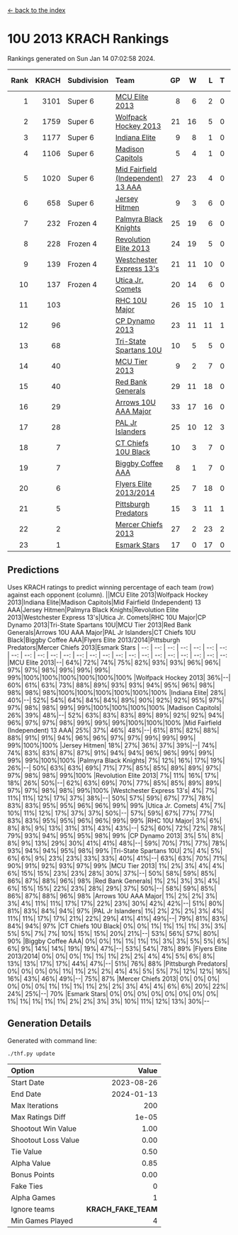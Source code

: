 [<- back to the index](readme.md)
# 10U 2013 KRACH Rankings
Rankings generated on Sun Jan 14 07:02:58 2024.

Rank|KRACH|Subdivision|Team|GP|W|L|T|OTW|OTL|SoS|Exp Wins|Win Diff
---:|---:|:---|:---|---:|---:|---:|---:|---:|---:|---:|---:|---:
1|3101|Super 6|[MCU Elite 2013](https://gamesheetstats.com/seasons/3664/teams/140889/schedule)|8|6|2|0|0|0|1075|6.9|0.0
2|1759|Super 6|[Wolfpack Hockey 2013](https://gamesheetstats.com/seasons/3664/teams/140894/schedule)|21|16|5|0|0|1|847|16.9|0.0
3|1177|Super 6|[Indiana Elite](https://gamesheetstats.com/seasons/3664/teams/144358/schedule)|9|8|1|0|0|0|245|8.8|-0.0
4|1106|Super 6|[Madison Capitols](https://gamesheetstats.com/seasons/3664/teams/162460/schedule)|5|4|1|0|1|0|416|4.8|-0.0
5|1020|Super 6|[Mid Fairfield (Independent) 13 AAA](https://gamesheetstats.com/seasons/3664/teams/140891/schedule)|27|23|4|0|2|0|295|23.9|0.0
6|658|Super 6|[Jersey Hitmen](https://gamesheetstats.com/seasons/3664/teams/140893/schedule)|9|3|6|0|0|1|1810|3.9|0.0
7|232|Frozen 4|[Palmyra Black Knights](https://gamesheetstats.com/seasons/3664/teams/140906/schedule)|25|19|6|0|0|1|301|19.9|0.0
8|228|Frozen 4|[Revolution Elite 2013](https://gamesheetstats.com/seasons/3664/teams/140904/schedule)|24|19|5|0|2|1|184|19.9|0.0
9|139|Frozen 4|[Westchester Express 13's](https://gamesheetstats.com/seasons/3664/teams/140899/schedule)|21|11|10|0|0|2|422|11.9|0.0
10|137|Frozen 4|[Utica Jr. Comets](https://gamesheetstats.com/seasons/3664/teams/140900/schedule)|20|14|6|0|3|0|68|14.9|0.0
11|103||[RHC 10U Major](https://gamesheetstats.com/seasons/3664/teams/140895/schedule)|26|15|10|1|1|2|218|16.4|0.0
12|96||[CP Dynamo 2013](https://gamesheetstats.com/seasons/3664/teams/140901/schedule)|23|11|11|1|1|1|304|12.4|0.0
13|68||[Tri-State Spartans 10U](https://gamesheetstats.com/seasons/3664/teams/144359/schedule)|10|5|5|0|0|1|525|5.8|-0.0
14|40||[MCU Tier 2013](https://gamesheetstats.com/seasons/3664/teams/140890/schedule)|9|2|7|0|2|0|469|2.9|0.0
15|40||[Red Bank Generals](https://gamesheetstats.com/seasons/3664/teams/140896/schedule)|29|11|18|0|0|2|277|11.9|0.0
16|29||[Arrows 10U AAA Major](https://gamesheetstats.com/seasons/3664/teams/140902/schedule)|33|17|16|0|0|1|119|17.9|0.0
17|28||[PAL Jr Islanders](https://gamesheetstats.com/seasons/3664/teams/140903/schedule)|25|10|12|3|2|1|106|12.4|0.0
18|7||[CT Chiefs 10U Black](https://gamesheetstats.com/seasons/3664/teams/140892/schedule)|10|3|7|0|0|0|42|3.9|0.0
19|7||[Biggby Coffee AAA](https://gamesheetstats.com/seasons/3664/teams/144357/schedule)|8|1|7|0|1|0|538|1.8|-0.0
20|6||[Flyers Elite 2013/2014](https://gamesheetstats.com/seasons/3664/teams/140898/schedule)|25|7|18|0|0|0|58|7.9|0.0
21|5||[Pittsburgh Predators](https://gamesheetstats.com/seasons/3664/teams/140907/schedule)|15|3|11|1|0|0|154|4.4|0.0
22|2||[Mercer Chiefs 2013](https://gamesheetstats.com/seasons/3664/teams/140897/schedule)|27|2|23|2|0|0|114|3.9|0.0
23|1||[Esmark Stars](https://gamesheetstats.com/seasons/3664/teams/140905/schedule)|17|0|17|0|0|1|125|0.8|-0.0

## Predictions
Uses KRACH ratings to predict winning percentage of each team (row) against each opponent (column).
||MCU Elite 2013|Wolfpack Hockey 2013|Indiana Elite|Madison Capitols|Mid Fairfield (Independent) 13 AAA|Jersey Hitmen|Palmyra Black Knights|Revolution Elite 2013|Westchester Express 13's|Utica Jr. Comets|RHC 10U Major|CP Dynamo 2013|Tri-State Spartans 10U|MCU Tier 2013|Red Bank Generals|Arrows 10U AAA Major|PAL Jr Islanders|CT Chiefs 10U Black|Biggby Coffee AAA|Flyers Elite 2013/2014|Pittsburgh Predators|Mercer Chiefs 2013|Esmark Stars
| --: | --: | --: | --: | --: | --: | --: | --: | --: | --: | --: | --: | --: | --: | --: | --: | --: | --: | --: | --: | --: | --: | --: | --: 
|MCU Elite 2013|--| 64%| 72%| 74%| 75%| 82%| 93%| 93%| 96%| 96%| 97%| 97%| 98%| 99%| 99%| 99%| 99%|100%|100%|100%|100%|100%|100%
|Wolfpack Hockey 2013| 36%|--| 60%| 61%| 63%| 73%| 88%| 89%| 93%| 93%| 94%| 95%| 96%| 98%| 98%| 98%| 98%|100%|100%|100%|100%|100%|100%
|Indiana Elite| 28%| 40%|--| 52%| 54%| 64%| 84%| 84%| 89%| 90%| 92%| 92%| 95%| 97%| 97%| 98%| 98%| 99%| 99%|100%|100%|100%|100%
|Madison Capitols| 26%| 39%| 48%|--| 52%| 63%| 83%| 83%| 89%| 89%| 92%| 92%| 94%| 96%| 97%| 97%| 98%| 99%| 99%| 99%|100%|100%|100%
|Mid Fairfield (Independent) 13 AAA| 25%| 37%| 46%| 48%|--| 61%| 81%| 82%| 88%| 88%| 91%| 91%| 94%| 96%| 96%| 97%| 97%| 99%| 99%| 99%| 99%|100%|100%
|Jersey Hitmen| 18%| 27%| 36%| 37%| 39%|--| 74%| 74%| 83%| 83%| 87%| 87%| 91%| 94%| 94%| 96%| 96%| 99%| 99%| 99%| 99%|100%|100%
|Palmyra Black Knights|  7%| 12%| 16%| 17%| 19%| 26%|--| 50%| 63%| 63%| 69%| 71%| 77%| 85%| 85%| 89%| 89%| 97%| 97%| 98%| 98%| 99%|100%
|Revolution Elite 2013|  7%| 11%| 16%| 17%| 18%| 26%| 50%|--| 62%| 63%| 69%| 70%| 77%| 85%| 85%| 89%| 89%| 97%| 97%| 98%| 98%| 99%|100%
|Westchester Express 13's|  4%|  7%| 11%| 11%| 12%| 17%| 37%| 38%|--| 50%| 57%| 59%| 67%| 77%| 78%| 83%| 83%| 95%| 95%| 96%| 96%| 99%| 99%
|Utica Jr. Comets|  4%|  7%| 10%| 11%| 12%| 17%| 37%| 37%| 50%|--| 57%| 59%| 67%| 77%| 77%| 83%| 83%| 95%| 95%| 96%| 96%| 99%| 99%
|RHC 10U Major|  3%|  6%|  8%|  8%|  9%| 13%| 31%| 31%| 43%| 43%|--| 52%| 60%| 72%| 72%| 78%| 79%| 93%| 94%| 95%| 95%| 98%| 99%
|CP Dynamo 2013|  3%|  5%|  8%|  8%|  9%| 13%| 29%| 30%| 41%| 41%| 48%|--| 59%| 70%| 71%| 77%| 78%| 93%| 94%| 94%| 95%| 98%| 99%
|Tri-State Spartans 10U|  2%|  4%|  5%|  6%|  6%|  9%| 23%| 23%| 33%| 33%| 40%| 41%|--| 63%| 63%| 70%| 71%| 90%| 91%| 92%| 93%| 97%| 99%
|MCU Tier 2013|  1%|  2%|  3%|  4%|  4%|  6%| 15%| 15%| 23%| 23%| 28%| 30%| 37%|--| 50%| 58%| 59%| 85%| 86%| 87%| 88%| 96%| 98%
|Red Bank Generals|  1%|  2%|  3%|  3%|  4%|  6%| 15%| 15%| 22%| 23%| 28%| 29%| 37%| 50%|--| 58%| 59%| 85%| 86%| 87%| 88%| 96%| 98%
|Arrows 10U AAA Major|  1%|  2%|  2%|  3%|  3%|  4%| 11%| 11%| 17%| 17%| 22%| 23%| 30%| 42%| 42%|--| 51%| 80%| 81%| 83%| 84%| 94%| 97%
|PAL Jr Islanders|  1%|  2%|  2%|  2%|  3%|  4%| 11%| 11%| 17%| 17%| 21%| 22%| 29%| 41%| 41%| 49%|--| 79%| 81%| 83%| 84%| 94%| 97%
|CT Chiefs 10U Black|  0%|  0%|  1%|  1%|  1%|  1%|  3%|  3%|  5%|  5%|  7%|  7%| 10%| 15%| 15%| 20%| 21%|--| 53%| 56%| 57%| 80%| 90%
|Biggby Coffee AAA|  0%|  0%|  1%|  1%|  1%|  1%|  3%|  3%|  5%|  5%|  6%|  6%|  9%| 14%| 14%| 19%| 19%| 47%|--| 53%| 54%| 78%| 89%
|Flyers Elite 2013/2014|  0%|  0%|  0%|  1%|  1%|  1%|  2%|  2%|  4%|  4%|  5%|  6%|  8%| 13%| 13%| 17%| 17%| 44%| 47%|--| 51%| 76%| 88%
|Pittsburgh Predators|  0%|  0%|  0%|  0%|  1%|  1%|  2%|  2%|  4%|  4%|  5%|  5%|  7%| 12%| 12%| 16%| 16%| 43%| 46%| 49%|--| 75%| 87%
|Mercer Chiefs 2013|  0%|  0%|  0%|  0%|  0%|  0%|  1%|  1%|  1%|  1%|  2%|  2%|  3%|  4%|  4%|  6%|  6%| 20%| 22%| 24%| 25%|--| 70%
|Esmark Stars|  0%|  0%|  0%|  0%|  0%|  0%|  0%|  0%|  1%|  1%|  1%|  1%|  1%|  2%|  2%|  3%|  3%| 10%| 11%| 12%| 13%| 30%|--

## Generation Details

Generated with command line:
```
./thf.py update
```

| Option | Value |
| :----- | ----: |
| Start Date | 2023-08-26 |
| End Date | 2024-01-13 |
| Max Iterations | 200 |
| Max Ratings Diff | 1e-05 |
| Shootout Win Value | 1.00 |
| Shootout Loss Value | 0.00 |
| Tie Value | 0.50 |
| Alpha Value | 0.85 |
| Bonus Points | 0.00 |
| Fake Ties | 0 |
| Alpha Games | 1 |
| Ignore teams | __KRACH_FAKE_TEAM__ |
| Min Games Played | 4 |

